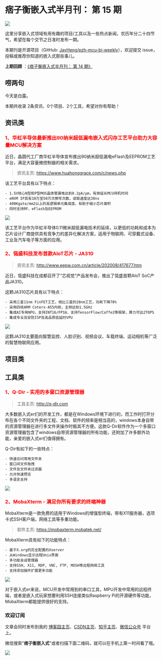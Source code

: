 # 痞子衡嵌入式半月刊： 第 15 期

![](http://henjay724.com/image/cnblogs/pzh_mcu_bi_weekly.PNG)

这里分享嵌入式领域有用有趣的项目/工具以及一些热点新闻，农历年分二十四节气，希望在每个交节之日准时发布一期。

本期刊是开源项目（GitHub: [JayHeng/pzh-mcu-bi-weekly](https://github.com/JayHeng/pzh-mcu-bi-weekly)），欢迎提交 issue，投稿或推荐你知道的嵌入式那些事儿。

**上期回顾** ：[《痞子衡嵌入式半月刊： 第 14 期》](https://www.cnblogs.com/henjay724/p/13547256.html)

## 唠两句

今天是白露。

本期共收录 2条资讯、0个项目、2个工具，希望对你有帮助！

## 资讯类

### <font color="red">1、华虹半导体最新推出90纳米超低漏电嵌入式闪存工艺平台助力大容量MCU解决方案</font>

近日，晶圆代工厂商华虹半导体宣布推出90纳米超低漏电eFlash及EEPROM工艺平台，满足大容量微控制器的相关需求。

> 资讯主页: https://www.huahonggrace.com/c/news.php

该工艺平台具有以下特点：

```text
- 1.5V核心N型和P型MOS晶体管漏电达到0.2pA/μm，有效延长MCU待机时间
- eNVM IP具有10万至50万次擦写次数，读取速度达30ns
- 400Kgate/mm2以上的高逻辑单元集成度，有助于缩小芯片面积
- 同时支持RF、eFlash及EEPROM
```

![](http://henjay724.com/image/biweekly/Huahong_90nm_eFlash.png)

该工艺平台作为华虹半导体0.11微米超低漏电技术的延续，以更低的功耗和成本为芯片设计厂商提供具有竞争力的差异化解决方案，适用于物联网、可穿戴式设备、工业及汽车电子等方面的应用。 

### <font color="red">2、瓴盛科技发布首款AIoT芯片 - JA310</font>

> 资讯主页: http://www.eepw.com.cn/article/202008/417677.htm

近日，瓴盛科技在成都召开了“芯视觉”产品发布会，推出了瓴盛首颗AIoT SoC产品JA310。

这颗JA310芯片具有以下特点：

```text
- 采用三星11nm FinFET工艺，相比三星的28nm工艺，功耗下降70%
- 采用四核ARM Coterx-A55内核，主频达到1.5GHz
- 集成AI专用NPU，支持INT16/FP16、支持TensorFlow/Caffe2等框架，算力可达2TOPS
- 集成专业及安防ISP及高品质低延时VPU
```

![](http://henjay724.com/image/biweekly/JLQ_JA310.png)

这颗JA310主要面向智慧监控、人脸识别、视频会议、车载终端、运动相机等广泛的智慧物联网应用。 

## 项目类



## 工具类

### <font color="red">1、Q-Dir - 实用的多窗口资源管理器</font>

> 工具主页: http://q-dir.com

大多数嵌入式er们的开发工作，都是在Windows环境下进行的，而工作时打开分布在各个不同文件夹的工程、文档、软件的频率是相当高的，windows本身自带的资源管理器在进行多文件夹操作时极其不方便。这款Q-Dir软件作为一个多窗口资源管理器包含了windows自带资源管理器的所有功能，还附加了许多额外功能，亲爱的嵌入式er们值得拥有。

Q-Dir有如下的一些特点：

```text
- 快速访问常用文件夹
- 窗口间文件拖拽
- 文件及文件夹过滤器
- 允许快速预览
- 多语言支持
```

![](http://henjay724.com/image/bi-weekly/Q-Dir.png)

### <font color="red">2、MobaXterm - 满足你所有要求的终端神器</font>

MobaXterm是一款免费的适用于Windows的增强型终端，带有X11服务器，选项卡式SSH客户端，网络工具等多重功能。

> 软件主页: https://mobaxterm.mobatek.net/

MobaXterm具有如下的功能特点：

```text
- 基于X.org的完全配置的Xserver
- 从Windows显示远程Unix界面
- 多功能会话管理器
- 支持SSH, X11, RDP, VNC, FTP, MOSH等远程网络工具
- 支持添加插件扩展更多功能
```

![](http://henjay724.com/image/bi-weekly/MobaXterm.gif)

对于嵌入式er来说，MCU开发中常用到的串口工具，MPU开发中常用的远程终端，或者是嵌入式玩家想要利用SSH连接类似Raspberry Pi的开源硬件等功能，MobaXterm都能提供很好的支持。

### 欢迎订阅

文章会同时发布到我的 [博客园主页](https://www.cnblogs.com/henjay724/)、[CSDN主页](https://blog.csdn.net/henjay724)、[知乎主页](https://www.zhihu.com/people/henjay724)、[微信公众号](http://weixin.sogou.com/weixin?type=1&query=痞子衡嵌入式) 平台上。

微信搜索"__痞子衡嵌入式__"或者扫描下面二维码，就可以在手机上第一时间看了哦。

![](http://henjay724.com/image/github/pzhMcu_qrcode_258x258.jpg)


